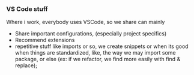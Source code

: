 ### VS Code stuff

Where i work, everybody uses VSCode, so we share can mainly
- Share important configurations, (especially project specifics)
- Recommend extensions
- repetitive stuff like imports or so, we create snippets or when its good when things are standardized, like, the way we may import some package, or else (ex: if we refactor, we find more easily with find & replace);
